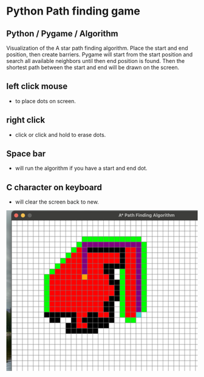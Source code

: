 # Python Path finding game

## Python / Pygame / Algorithm 
Visualization of the A star path finding algorithm. Place the start and end position, then create barriers. Pygame will start from the start position and search all available neighbors until then end position is found. Then the shortest path between the start and end will be drawn on the screen. 


## left click mouse
- to place dots on screen.
## right click
- click or click and hold to erase dots.
## Space bar
- will run the algorithm if you have a start and end dot.
## C character on keyboard
- will clear the screen back to new.



![Alt text](image/path.png?raw=true "maze.png")




